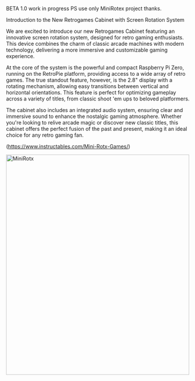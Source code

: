BETA 1.0 work in progress
PS use only MiniRotex project thanks.

Introduction to the New Retrogames Cabinet with Screen Rotation System

We are excited to introduce our new Retrogames Cabinet featuring an innovative screen rotation system, designed for retro gaming enthusiasts. 
This device combines the charm of classic arcade machines with modern technology, delivering a more immersive and customizable gaming experience.

At the core of the system is the powerful and compact Raspberry Pi Zero, running on the RetroPie platform, providing access to a wide array of retro games. 
The true standout feature, however, is the 2.8" display with a rotating mechanism, allowing easy transitions between vertical and horizontal orientations. 
This feature is perfect for optimizing gameplay across a variety of titles, from classic shoot 'em ups to beloved platformers.

The cabinet also includes an integrated audio system, ensuring clear and immersive sound to enhance the nostalgic gaming atmosphere. 
Whether you're looking to relive arcade magic or discover new classic titles, this cabinet offers the perfect fusion of the past and present, making it an ideal choice for any retro gaming fan.

(https://www.instructables.com/Mini-Rotx-Games/)

<img src="./MiniRotx.png" class="img-responsive" alt="MiniRotx" width="500" height="600"> </div>
